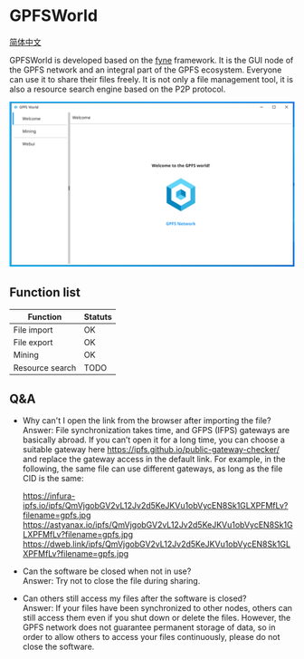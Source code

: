 # GPFSWorld 
[简体中文](README_CN.md)

GPFSWorld is developed based on the [fyne](https://github.com/fyne-io/fyne) framework. It is the GUI node of the GPFS network and an integral part of the GPFS ecosystem. Everyone can use it to share their files freely. It is not only a file management tool, it is also a resource search engine based on the P2P protocol.

 
![](12.png)

## Function list

| Function            | Statuts         |
| -------------- | ---------- | 
| File import | OK |   
| File export | OK | 
|  Mining | OK |
| Resource search |TODO | 

##  Q&A
- Why can't I open the link from the browser after importing the file?   
 Answer: File synchronization takes time, and GFPS (IFPS) gateways are basically abroad. If you can’t open it for a long time, you can choose a suitable gateway here https://ipfs.github.io/public-gateway-checker/ and replace the gateway access in the default link.
  For example, in the following, the same file can use different gateways, as long as the file CID is the same:

     https://infura-ipfs.io/ipfs/QmVjgobGV2vL12Jv2d5KeJKVu1obVycEN8Sk1GLXPFMfLv?filename=gpfs.jpg  
     https://astyanax.io/ipfs/QmVjgobGV2vL12Jv2d5KeJKVu1obVycEN8Sk1GLXPFMfLv?filename=gpfs.jpg  
     https://dweb.link/ipfs/QmVjgobGV2vL12Jv2d5KeJKVu1obVycEN8Sk1GLXPFMfLv?filename=gpfs.jpg  
 
- Can the software be closed when not in use?   
 Answer: Try not to close the file during sharing.
 
- Can others still access my files after the software is closed?  
  Answer: If your files have been synchronized to other nodes, others can still access them even if you shut down or delete the files. However, the GPFS network does not guarantee permanent storage of data, so in order to allow others to access your files continuously, please do not close the software.







